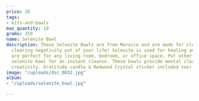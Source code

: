 ```yaml
---
price: 20
tags:
- kits-and-bowls
max_quantity: 10
grams: 350
name: Selenite Bowl
description: These Selenite Bowls are from Morocco and are made for cleansing and
  clearing negativity out of your life! Selenite is used for healing and these bowls
  are perfect for any living room, bedroom, or office space. Put other stones in your
  selenite bowl for an instant cleanse. These bowls provide mental clarity and boosts
  creativity. Gratitude candle & Redwood Crystal sticker included too!
image: "/uploads/dsc_0032.jpg"
album:
- "/uploads/selenite_bowl.jpg"

---
```

